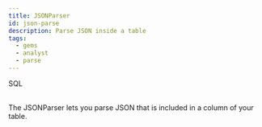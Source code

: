 ```yaml
---
title: JSONParser
id: json-parse
description: Parse JSON inside a table
tags:
  - gems
  - analyst
  - parse
---
```


<span class="badge">SQL</span><br/><br/>

The JSONParser lets you parse JSON that is included in a column of your table.
